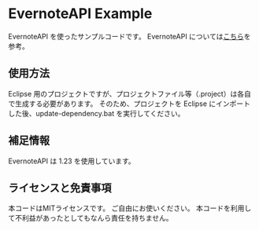 # EvernoteAPI Example

EvernoteAPI を使ったサンプルコードです。
EvernoteAPI については[こちら](http://dev.evernote.com/intl/jp/documentation/cloud/)を参考。


## 使用方法
Eclipse 用のプロジェクトですが、プロジェクトファイル等（.project）は各自で生成する必要があります。
そのため、プロジェクトを Eclipse にインポートした後、update-dependency.bat を実行してください。

## 補足情報
EvernoteAPI は 1.23 を使用しています。

## ライセンスと免責事項
本コードはMITライセンスです。
ご自由にお使いください。
本コードを利用して不利益があったとしてもなんら責任を持ちません。
